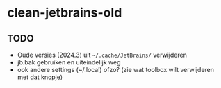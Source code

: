 # clean-jetbrains-old

## TODO
- Oude versies (2024.3) uit `~/.cache/JetBrains/` verwijderen
- jb.bak gebruiken en uiteindelijk weg
- ook andere settings (~/.local) ofzo? (zie wat toolbox wilt verwijderen met dat knopje)
